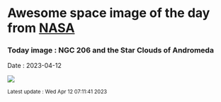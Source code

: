 
# Awesome space image of the day from [NASA](https://api.nasa.gov/)

### Today image : NGC 206 and the Star Clouds of Andromeda
Date : 2023-04-12

![](https://apod.nasa.gov/apod/image/2304/Trottier_M31SW_APOD_Re1024.jpg)

<small>Latest update : Wed Apr 12 07:11:41 2023</small>
        